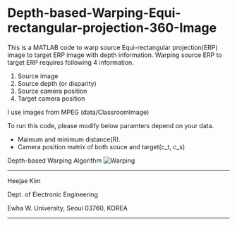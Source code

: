 # Depth-based-Warping-Equi-rectangular-projection-360-Image
This is a MATLAB code to warp source Equi-rectangular projection(ERP) image to target ERP image with depth information.
Warping source ERP to target ERP requires following 4 information.
1) Source image
2) Source depth (or disparity)
3) Source camera position
4) Target camera position

I use images from MPEG (data/ClassroomImage)

To run this code, please modify below paramters depend on your data. 
- Maimum and minimum distance(R).
- Camera position matrix of both souce and target(c_t, c_s)

Depth-based Warping Algorithm
![Warping](https://user-images.githubusercontent.com/42056469/103212683-d719c880-494e-11eb-9324-ddb1cf020025.gif)


----------------------------------------------------------------------
Heejae Kim

Dept. of Electronic Engineering

Ewha W. University, Seoul 03760, KOREA

----------------------------------------------------------------------
